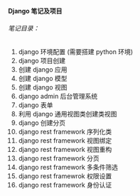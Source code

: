 #### Django 笔记及项目

###### 笔记目录：

1. django 环境配置 (需要搭建 python 环境)
2. django 项目创建
3. 创建 django 应用
4. 创建 django 模型
5. 创建 django 视图
6. django admin 后台管理系统
7. django 表单
8. 利用 django 通用视图类创建类视图
9. django 创建分页
10. django rest framework 序列化类
11. django rest framework 视图绑定
12. django rest framework 视图重构
13. django rest framework 分页
14. django rest framework 多条件筛选
15. django rest framewrok 权限设置
16. django rest framework 身份认证